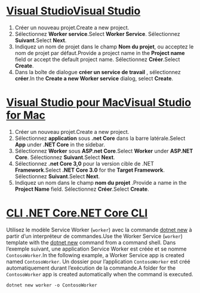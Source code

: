 # <a name="visual-studiotabvisual-studio"></a>[<span data-ttu-id="6a863-101">Visual Studio</span><span class="sxs-lookup"><span data-stu-id="6a863-101">Visual Studio</span></span>](#tab/visual-studio)

1. <span data-ttu-id="6a863-102">Créer un nouveau projet.</span><span class="sxs-lookup"><span data-stu-id="6a863-102">Create a new project.</span></span>
1. <span data-ttu-id="6a863-103">Sélectionnez **Worker service**.</span><span class="sxs-lookup"><span data-stu-id="6a863-103">Select **Worker Service**.</span></span> <span data-ttu-id="6a863-104">Sélectionnez **Suivant**.</span><span class="sxs-lookup"><span data-stu-id="6a863-104">Select **Next**.</span></span>
1. <span data-ttu-id="6a863-105">Indiquez un nom de projet dans le champ **Nom du projet**, ou acceptez le nom de projet par défaut.</span><span class="sxs-lookup"><span data-stu-id="6a863-105">Provide a project name in the **Project name** field or accept the default project name.</span></span> <span data-ttu-id="6a863-106">Sélectionnez **Créer**.</span><span class="sxs-lookup"><span data-stu-id="6a863-106">Select **Create**.</span></span>
1. <span data-ttu-id="6a863-107">Dans la boîte de dialogue **créer un service de travail** , sélectionnez **créer**.</span><span class="sxs-lookup"><span data-stu-id="6a863-107">In the **Create a new Worker service** dialog, select **Create**.</span></span>

# <a name="visual-studio-for-mactabvisual-studio-mac"></a>[<span data-ttu-id="6a863-108">Visual Studio pour Mac</span><span class="sxs-lookup"><span data-stu-id="6a863-108">Visual Studio for Mac</span></span>](#tab/visual-studio-mac)

1. <span data-ttu-id="6a863-109">Créer un nouveau projet.</span><span class="sxs-lookup"><span data-stu-id="6a863-109">Create a new project.</span></span>
1. <span data-ttu-id="6a863-110">Sélectionnez **application** sous **.net Core** dans la barre latérale.</span><span class="sxs-lookup"><span data-stu-id="6a863-110">Select **App** under **.NET Core** in the sidebar.</span></span>
1. <span data-ttu-id="6a863-111">Sélectionnez **Worker** sous **ASP.net Core**.</span><span class="sxs-lookup"><span data-stu-id="6a863-111">Select **Worker** under **ASP.NET Core**.</span></span> <span data-ttu-id="6a863-112">Sélectionnez **Suivant**.</span><span class="sxs-lookup"><span data-stu-id="6a863-112">Select **Next**.</span></span>
1. <span data-ttu-id="6a863-113">Sélectionnez **.net Core 3,0** pour la version cible de .NET **Framework**.</span><span class="sxs-lookup"><span data-stu-id="6a863-113">Select **.NET Core 3.0** for the **Target Framework**.</span></span> <span data-ttu-id="6a863-114">Sélectionnez **Suivant**.</span><span class="sxs-lookup"><span data-stu-id="6a863-114">Select **Next**.</span></span>
1. <span data-ttu-id="6a863-115">Indiquez un nom dans le champ **nom du projet** .</span><span class="sxs-lookup"><span data-stu-id="6a863-115">Provide a name in the **Project Name** field.</span></span> <span data-ttu-id="6a863-116">Sélectionnez **Créer**.</span><span class="sxs-lookup"><span data-stu-id="6a863-116">Select **Create**.</span></span>

# <a name="net-core-clitabnetcore-cli"></a>[<span data-ttu-id="6a863-117">CLI .NET Core</span><span class="sxs-lookup"><span data-stu-id="6a863-117">.NET Core CLI</span></span>](#tab/netcore-cli)

<span data-ttu-id="6a863-118">Utilisez le modèle Service Worker (`worker`) avec la commande [dotnet new](/dotnet/core/tools/dotnet-new) à partir d’un interpréteur de commandes.</span><span class="sxs-lookup"><span data-stu-id="6a863-118">Use the Worker Service (`worker`) template with the [dotnet new](/dotnet/core/tools/dotnet-new) command from a command shell.</span></span> <span data-ttu-id="6a863-119">Dans l’exemple suivant, une application Service Worker est créée et se nomme `ContosoWorker`.</span><span class="sxs-lookup"><span data-stu-id="6a863-119">In the following example, a Worker Service app is created named `ContosoWorker`.</span></span> <span data-ttu-id="6a863-120">Un dossier pour l’application `ContosoWorker` est créé automatiquement durant l’exécution de la commande.</span><span class="sxs-lookup"><span data-stu-id="6a863-120">A folder for the `ContosoWorker` app is created automatically when the command is executed.</span></span>

```dotnetcli
dotnet new worker -o ContosoWorker
```
